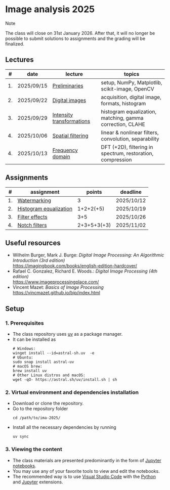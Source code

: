 # Image analysis 2025

> [!NOTE]
> The class will close on 31st January 2026. After that, it will no longer be possible to submit solutions to assignments and the grading will be finalized.


## Lectures

| #  | date       | lecture                                                               | topics                                                     |
|----|------------|-----------------------------------------------------------------------|------------------------------------------------------------|
| 1. | 2025/09/15 | [Preliminaries](lectures/preliminaries.ipynb)                         | setup, NumPy, Matplotlib, scikit-image, OpenCV             |
| 2. | 2025/09/22 | [Digital images](lectures/digital_images.ipynb)                       | acquisition, digital image, formats, histogram             |
| 3. | 2025/09/29 | [Intensity transformations](lectures/intensity_transformations.ipynb) | histogram equalization, matching, gamma correction, CLAHE  |
| 4. | 2025/10/06 | [Spatial filtering](lectures/spatial_filtering.ipynb)                 | linear & nonlinear filters, convolution, separability      |
| 4. | 2025/10/13 | [Frequency domain](lectures/frequency_domain.ipynb)                   | DFT (+2D), filtering in spectrum, restoration, compression |


## Assignments

| #  | assignment                                                         | points      | deadline   |
|----|--------------------------------------------------------------------|-------------|------------|
| 1. | [Watermarking](assignments/watermarking.ipynb)                     | 3           | 2025/10/12 |
| 2. | [Histogram equalization](assignments/histogram_equalization.ipynb) | 1+2+2(+5)   | 2025/10/19 |
| 3. | [Filter effects](assignments/filter_effects.ipynb)                 | 3+5         | 2025/10/26 |
| 4. | [Notch filters](assignments/notch_filters.ipynb)                   | 2+3+5+3(+3) | 2025/11/02 |

## Useful resources

- Wilhelm Burger, Mark J. Burge: *Digital Image Processing: An Algorithmic Introduction (3rd edition)*  
  https://imagingbook.com/books/english-edition-hardcover/
- Rafael C. Gonzalez, Richard E. Woods.: *Digital Image Processing (4th edition)*  
  https://www.imageprocessingplace.com/
- Vincent Mazet: *Basics of Image Processing*  
  https://vincmazet.github.io/bip/index.html


## Setup

### 1. Prerequisites
- The class repository uses [uv](https://docs.astral.sh/uv/) as a package manager.
- It can be installed as  
  ```
  # Windows:
  winget install --id=astral-sh.uv  -e
  # Ubuntu:
  sudo snap install astral-uv
  # macOS brew:
  brew install uv
  # Other Linux distros and macOS:
  wget -qO- https://astral.sh/uv/install.sh | sh
  ```

### 2. Virtual environment and dependencies installation
- Download or clone the repository.
- Go to the repository folder
  ```
  cd /path/to/ima-2025/
  ```
- Install all the necessary dependencies by running  
  ```
  uv sync
  ```

### 3. Viewing the content
- The class materials are presented predominantly in the form of [Jupyter notebooks](https://jupyter.org/).
- You may use any of your favorite tools to view and edit the notebooks.
- The recommended way is to use [Visual Studio Code](https://code.visualstudio.com/) with the [Python](https://marketplace.visualstudio.com/items?itemName=ms-python.python) and [Jupyter](https://marketplace.visualstudio.com/items?itemName=ms-toolsai.jupyter) extensions.
